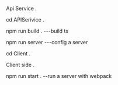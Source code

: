 Api Service . 

cd APISerivice . 

npm run build .  ---build ts

npm run server   ---config a server


cd Client . 

Client side .  

npm run start .  --run a server with webpack
